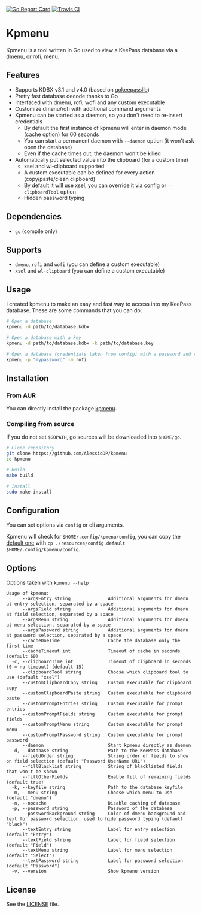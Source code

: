 [![Go Report Card](https://goreportcard.com/badge/github.com/AlessioDP/kpmenu)](https://goreportcard.com/report/github.com/AlessioDP/kpmenu) [![Travis CI](https://travis-ci.com/AlessioDP/kpmenu.svg?branch=master)](https://travis-ci.com/AlessioDP/kpmenu)
# Kpmenu
Kpmenu is a tool written in Go used to view a KeePass database via a dmenu, or rofi, menu.

## Features
*   Supports KDBX v3.1 and v4.0 (based on [gokeepasslib](https://github.com/tobischo/gokeepasslib))
*   Pretty fast database decode thanks to Go
*   Interfaced with dmenu, rofi, wofi and any custom executable
*   Customize dmenu/rofi with additional command arguments
*   Kpmenu can be started as a daemon, so you don't need to re-insert credentials
    *   By default the first instance of kpmenu will enter in daemon mode (cache option) for 60 seconds
    *   You can start a permanent daemon with `--daemon` option (it won't ask open the database)
    *   Even if the cache times out, the daemon won't be killed
*   Automatically put selected value into the clipboard (for a custom time)
    *   xsel and wl-clipboard supported
    *   A custom executable can be defined for every action (copy/paste/clean clipboard)
    *   By default it will use xsel, you can override it via config or `--clipboardTool` option
    *   Hidden password typing

## Dependencies
*   `go` (compile only)

## Supports
*   `dmenu`, `rofi` and `wofi` (you can define a custom executable)
*   `xsel` and `wl-clipboard` (you can define a custom executable)

## Usage
I created kpmenu to make an easy and fast way to access into my KeePass database. These are some commands that you can do:
```bash
# Open a database
kpmenu -d path/to/database.kdbx

# Open a database with a key
kpmenu -d path/to/database.kdbx -k path/to/database.key

# Open a database (credentials taken from config) with a password and rofi
kpmenu -p "mypassword" -m rofi
```

## Installation
### From AUR
You can directly install the package [kpmenu](https://aur.archlinux.org/packages/kpmenu/).

### Compiling from source
If you do not set `$GOPATH`, go sources will be downloaded into `$HOME/go`.
```bash
# Clone repository
git clone https://github.com/AlessioDP/kpmenu
cd kpmenu

# Build
make build

# Install
sudo make install
```

## Configuration
You can set options via `config` or cli arguments.

Kpmenu will check for `$HOME/.config/kpmenu/config`, you can copy the [default one](https://github.com/AlessioDP/kpmenu/blob/master/resources/config.default) with `cp ./resources/config.default $HOME/.config/kpmenu/config`.

## Options
Options taken with `kpmenu --help`
```text
Usage of kpmenu:
      --argsEntry string              Additional arguments for dmenu at entry selection, separated by a space
      --argsField string              Additional arguments for dmenu at field selection, separated by a space
      --argsMenu string               Additional arguments for dmenu at menu selection, separated by a space
      --argsPassword string           Additional arguments for dmenu at password selection, separated by a space
      --cacheOneTime                  Cache the database only the first time
      --cacheTimeout int              Timeout of cache in seconds (default 60)
  -c, --clipboardTime int             Timeout of clipboard in seconds (0 = no timeout) (default 15)
      --clipboardTool string          Choose which clipboard tool to use (default "xsel")
      --customClipboardCopy string    Custom executable for clipboard copy
      --customClipboardPaste string   Custom executable for clipboard paste
      --customPromptEntries string    Custom executable for prompt entries
      --customPromptFields string     Custom executable for prompt fields
      --customPromptMenu string       Custom executable for prompt menu
      --customPromptPassword string   Custom executable for prompt password
      --daemon                        Start kpmenu directly as daemon
  -d, --database string               Path to the KeePass database
      --fieldOrder string             String order of fields to show on field selection (default "Password UserName URL")
      --fillBlacklist string          String of blacklisted fields that won't be shown
      --fillOtherFields               Enable fill of remaining fields (default true)
  -k, --keyfile string                Path to the database keyfile
  -m, --menu string                   Choose which menu to use (default "dmenu")
  -n, --nocache                       Disable caching of database
  -p, --password string               Password of the database
      --passwordBackground string     Color of dmenu background and text for password selection, used to hide password typing (default "black")
      --textEntry string              Label for entry selection (default "Entry")
      --textField string              Label for field selection (default "Field")
      --textMenu string               Label for menu selection (default "Select")
      --textPassword string           Label for password selection (default "Password")
  -v, --version                       Show kpmenu version
```

## License
See the [LICENSE](https://github.com/AlessioDP/kpmenu/blob/master/LICENSE) file.

